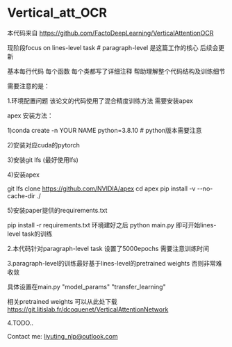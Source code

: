 # Vertical_att_OCR

本代码来自 https://github.com/FactoDeepLearning/VerticalAttentionOCR


现阶段focus on lines-level task # paragraph-level 是这篇工作的核心 后续会更新


基本每行代码 每个函数 每个类都写了详细注释 帮助理解整个代码结构及训练细节


需要注意的是：


1.环境配置问题 该论文的代码使用了混合精度训练方法 需要安装apex


apex 安装方法：


1)conda create -n YOUR NAME python=3.8.10  # python版本需要注意


2)安装对应cuda的pytorch


3)安装git lfs (最好使用lfs)


4)安装apex  


git lfs clone https://github.com/NVIDIA/apex
cd apex
pip install -v --no-cache-dir ./


5)安装paper提供的requirements.txt


pip install -r requirements.txt
环境建好之后 python main.py 即可开始lines-level task的训练

2.本代码针对paragraph-level task 设置了5000epochs 需要注意训练时间

3.paragraph-level的训练最好基于lines-level的pretrained weights 否则非常难收敛 


具体设置在main.py "model_params" "transfer_learning"


相关pretrained weights 可以从此处下载 https://git.litislab.fr/dcoquenet/VerticalAttentionNetwork

4.TODO..

Contact me:
liyuting_nlp@outlook.com
